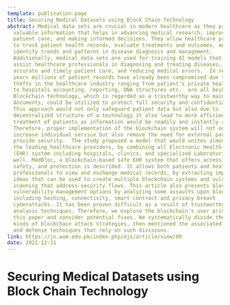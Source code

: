 ```yaml
---
template: publication-page
title: Securing Medical Datasets using Block Chain Technology
abstract: Medical data sets are crucial in modern healthcare as they provide
  valuable information that helps in advancing medical research, improving
  patient care, and making informed decisions. They allow healthcare providers
  to track patient health records, evaluate treatments and outcomes, and
  identify trends and patterns in disease diagnosis and management.
  Additionally, medical data sets are used for training AI models that can
  assist healthcare professionals in diagnosing and treating diseases, providing
  accurate and timely patient care, and reducing medical errors.  In recent
  years millions of patient records have already been compromised due to data
  thefts in the healthcare industry ranging from patient’s private health data
  to hospitals accounting, reporting, DNA structures etc.  are all being taken.
  Blockchain technology, which is regarded as a trustworthy way to maintain
  documents, could be utilized to protect full security and confidentiality.
  This approach would not only safeguard patient data but also due to
  decentralized structure of a technology it also lead to more efficient
  treatment of patients as information would be readily and instantly available.
  Therefore, proper implementation of the blockchain system will not only
  increase individual service but also remove the need for external parties to
  provide security.  The study proposed a model that would unites almost all of
  the leading healthcare providers, by combining all Electronic Health Record
  (EHR) system including hospitals, clinics, and specialized Laboratories as
  well. MedBloc, a blockchain-based safe EHR system that offers accessibility,
  safety, and protection is described. It allows both patients and healthcare
  professionals to view and exchange medical records, by extracting important
  ideas that can be used to create multiple blockchain systems and vulnerability
  scanning that address security flaws. This article also presents blockchain
  vulnerability management options by analyzing some assaults upon blockchain,
  including hashing, connectivity, smart contract and privacy breach
  cyberattacks. It has been proven difficult as a result of trustworthy attack
  analysis techniques. Therefore, we explore the blockchain's user privacy in
  this paper and consider potential fixes. We systematically divide the three
  kinds of blockchain attack strategies, then mentioned the associated attack
  and defense techniques that rely on such divisions.
link: https://jn.wum.edu.pk/index.php/ojs/article/view/80
date: 2021-12-31
---
```

<!--StartFragment-->

# Securing Medical Datasets using Block Chain Technology

<!--EndFragment-->